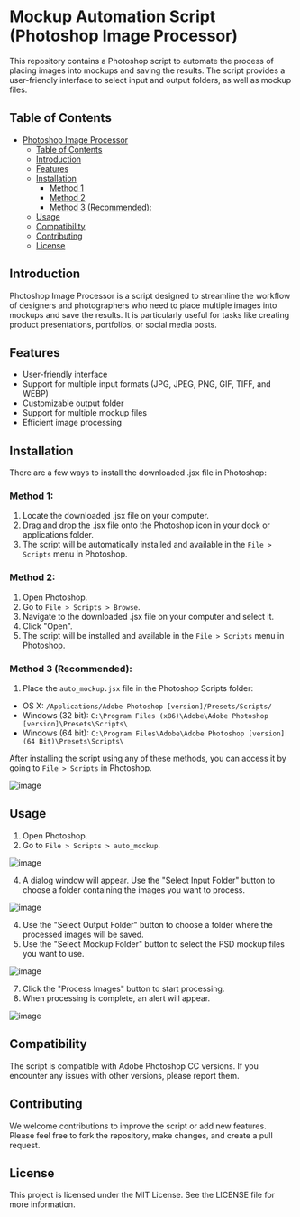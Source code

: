 # Mockup Automation Script (Photoshop Image Processor)

This repository contains a Photoshop script to automate the process of placing images into mockups and saving the results. The script provides a user-friendly interface to select input and output folders, as well as mockup files.

## Table of Contents

- [Photoshop Image Processor](#photoshop-image-processor)
  - [Table of Contents](#table-of-contents)
  - [Introduction](#introduction)
  - [Features](#features)
  - [Installation](#installation)
    - [Method 1](#method-1)
    - [Method 2](#method-2)
    - [Method 3 (Recommended):](#method-3-recommended)
  - [Usage](#usage)
  - [Compatibility](#compatibility)
  - [Contributing](#contributing)
  - [License](#license)

## Introduction

Photoshop Image Processor is a script designed to streamline the workflow of designers and photographers who need to place multiple images into mockups and save the results. It is particularly useful for tasks like creating product presentations, portfolios, or social media posts.

## Features

- User-friendly interface
- Support for multiple input formats (JPG, JPEG, PNG, GIF, TIFF, and WEBP)
- Customizable output folder
- Support for multiple mockup files
- Efficient image processing

## Installation

There are a few ways to install the downloaded .jsx file in Photoshop:

### Method 1:

1. Locate the downloaded .jsx file on your computer.
2. Drag and drop the .jsx file onto the Photoshop icon in your dock or applications folder.
3. The script will be automatically installed and available in the `File > Scripts` menu in Photoshop.

### Method 2:

1. Open Photoshop.
2. Go to `File > Scripts > Browse`.
3. Navigate to the downloaded .jsx file on your computer and select it.
4. Click "Open".
5. The script will be installed and available in the `File > Scripts` menu in Photoshop.

### Method 3 (Recommended):

1. Place the `auto_mockup.jsx` file in the Photoshop Scripts folder:
- OS X: `/Applications/Adobe Photoshop [version]/Presets/Scripts/`
- Windows (32 bit): `C:\Program Files (x86)\Adobe\Adobe Photoshop [version]\Presets\Scripts\`
- Windows (64 bit): `C:\Program Files\Adobe\Adobe Photoshop [version] (64 Bit)\Presets\Scripts\`

After installing the script using any of these methods, you can access it by going to `File > Scripts` in Photoshop.

![image](https://user-images.githubusercontent.com/109564316/230352280-50e83b18-c67b-43bb-91e0-080c95ab9d11.png)


## Usage

1. Open Photoshop.
2. Go to `File > Scripts > auto_mockup`.

![image](https://user-images.githubusercontent.com/109564316/230352512-7624cd6f-9f37-4267-86a1-28272364e6f9.png)

4. A dialog window will appear. Use the "Select Input Folder" button to choose a folder containing the images you want to process.

![image](https://user-images.githubusercontent.com/109564316/230351766-d2d2c89a-86b1-490a-ab30-7925644c4fb9.png)

4. Use the "Select Output Folder" button to choose a folder where the processed images will be saved.
5. Use the "Select Mockup Folder" button to select the PSD mockup files you want to use.

![image](https://user-images.githubusercontent.com/109564316/230353319-d851f2c7-3427-4b0b-9b2e-2c0edcfec0ea.png)

7. Click the "Process Images" button to start processing.
8. When processing is complete, an alert will appear.

![image](https://user-images.githubusercontent.com/109564316/230352903-5d312bcc-951c-4486-879b-f3777c1b01b4.png)



## Compatibility

The script is compatible with Adobe Photoshop CC versions. If you encounter any issues with other versions, please report them.

## Contributing

We welcome contributions to improve the script or add new features. Please feel free to fork the repository, make changes, and create a pull request.

## License

This project is licensed under the MIT License. See the LICENSE file for more information.
